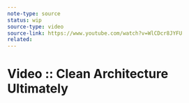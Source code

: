 ```yaml
---
note-type: source
status: wip
source-type: video
source-link: https://www.youtube.com/watch?v=WlCDcr8JYFU
related:
---
```


# Video :: Clean Architecture Ultimately
